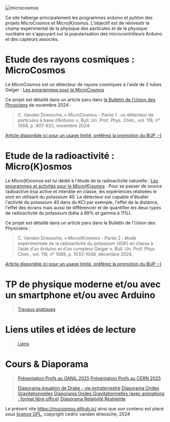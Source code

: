 ![microcosmos](/microcosmos.jpg) 

Ce site héberge principalement les programmes arduino et pyhton des projets MicroCosmos et Micro(K)osmos. L'objectif est de réinvestir le champ expérimental de la physique des particules et de la physique nucléaire en s'appuyant sur la popularisation des microcontrôleurs Arduino et des capteurs associés.

# Etude des rayons cosmiques : MicroCosmos
Le MicroCosmos est un détecteur de rayons cosmiques à l'aide de 2 tubes Geiger : [Les programmes pour le MicroCosmos](/1microcosmos.md)

Ce projet est détaillé dans un article paru dans [le Bulletin de l'Union des Physiciens](https://bupdoc.udppc.asso.fr/index.php) de novembre 2024 :

>  C. Vanden Driessche, « MicroCosmos - Partie 1 : un détecteur de particules à base d’Arduino », Bull. Un. Prof. Phys. Chim., vol. 118, n° 1068, p. 907-922, novembre 2024.

[Article disponible ici pour un usage limité, préférez la promotion du BUP :-) ](/1microcosmos.md)

# Etude de la radioactivité : Micro(K)osmos
Le Micro(K)osmos est lui dédié à l'étude de la radioactivité naturelle : [Les programmes et activités pour le Micro(K)osmos](/2microkosmos.md) . Pour se passer de source radioactive trop active et interdite en classe, les expériences réalisées le sont en utilisant du potassium 40. Le détecteur est capable d'étudier l'activité du potassium 40 dans du KCl par exemple, l'effet de la distance, l'effet des écrans mais aussi de différencier et de quantifier les deux types de radioactivité du potassium (bêta à 89% et gamma à 11%).

Ce projet est détaillé dans un article paru dans le Bulletin de l'Union des Physiciens :

> C. Vanden Driessche, « Micro(K)osmos - Partie 2 : étude expérimentale de la radioactivité du potassium (40K) en classe à l’aide d’un Arduino et d’un compteur Geiger », Bull. Un. Prof. Phys. Chim., vol. 118, n° 1069, p. 1033-1048, décembre 2024.

[Article disponible ici pour un usage limité, préférez la promotion du BUP :-) ](/2microkosmos.md)

# TP de physique moderne et/ou avec un smartphone et/ou avec Arduino
>[Travaux pratiques](tpmoderne.md)

# Liens utiles et idées de lecture
>  [Liens](liens.md)

# Cours & Diaporama
>  [Présentation Profs au GANIL 2025](/ressources/DiaporamaRetourExperience.pdf)
>  [Présentation Profs au CERN 2025](/ressources/DiaporamaRetourExperienceCERN2025.pdf)

>  [Diaporama équation de Drake - vie extraterrestre](/ressources/ConferenceDrake.pdf)
>  [Diaporama Ondes Gravitationnelles](/ressources/espace_d_un_temps_CDG.pdf)
>  [Diaporama Ondes Gravitationnelles (avec animations : format libre office)](/ressources/espace_d_un_temps_CDG.odp)
>  [Diaporama Relativité Restreinte](/ressources/relativité_restreinte.pdf)



Le présent site https://mucosmos.github.io/ ainsi que son contenu est placé sous [licence GPL](/GNU-GPL.md), copyright cedric vanden driessche, 2024
